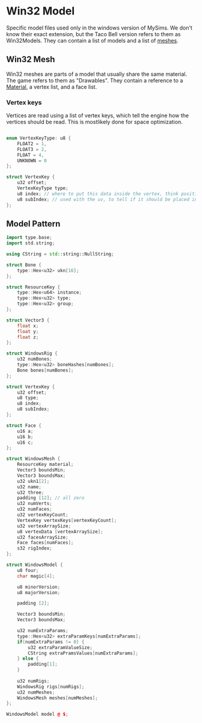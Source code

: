 # Win32 Model

Specific model files used only in the windows version of MySims. We don't know their exact extension, but the Taco Bell version refers to them as Win32Models. They can contain a list of models and a list of [meshes](#win32-mesh).

## Win32 Mesh
Win32 meshes are parts of a model that usually share the same material. The game refers to them as "Drawables". They contain a reference to a [Material](/mysims-research/Files/Material.md), a vertex list, and a face list.

### Vertex keys
Vertices are read using a list of vertex keys, which tell the engine how the vertices should be read. This is mostlikely done for space optimization.

```c

enum VertexKeyType: u8 {
    FLOAT2 = 1,
    FLOAT3 = 2,
    FLOAT = 4,
    UNKNOWN = 0
};

struct VertexKey {
    u32 offset;
    VertexKeyType type;
    u8 index; // where to put this data inside the vertex, think position, normal or uv
    u8 subIndex; // used with the uv, to tell if it should be placed in UV2, usually 0
};
```

## Model Pattern
```cpp
import type.base;
import std.string;

using CString = std::string::NullString;

struct Bone {
    type::Hex<u32> ukn[16];
};

struct ResourceKey {
    type::Hex<u64> instance;
    type::Hex<u32> type;
    type::Hex<u32> group;
};

struct Vector3 {
    float x;
    float y;
    float z;
};

struct WindowsRig {
    u32 numBones;
    type::Hex<u32> boneHashes[numBones];
    Bone bones[numBones];
};

struct VertexKey {
    u32 offset;
    u8 type;
    u8 index;
    u8 subIndex;
};

struct Face {
    u16 a;
    u16 b;
    u16 c;
};

struct WindowsMesh {
    ResourceKey material;
    Vector3 boundsMin;
    Vector3 boundsMax;
    u32 ukn1[2];
    u32 name;
    u32 three;
    padding [12]; // all zero
    u32 numVerts;
    u32 numFaces;
    u32 vertexKeyCount;
    VertexKey vertexKeys[vertexKeyCount];
    u32 vertexArraySize;
    u8 vertexData [vertexArraySize];
    u32 facesArraySize;
    Face faces[numFaces];
    s32 rigIndex;
};

struct WindowsModel {
    u8 four;
    char magic[4];

    u8 minorVersion;
    u8 majorVersion;

    padding [2];

    Vector3 boundsMin;
    Vector3 boundsMax;

    u32 numExtraParams;
    type::Hex<u32> extraParamKeys[numExtraParams];
    if(numExtraParams != 0) {
        u32 extraParamValueSize;
        CString extraPramsValues[numExtraParams];
    } else {
        padding[1];
    }
    
    u32 numRigs;
    WindowsRig rigs[numRigs];
    u32 numMeshes;
    WindowsMesh meshes[numMeshes];
};

WindowsModel model @ $;
```